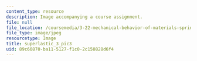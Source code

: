 ```yaml
---
content_type: resource
description: Image accompanying a course assignment.
file: null
file_location: /coursemedia/3-22-mechanical-behavior-of-materials-spring-2008/89c60870ba115127f1c02c150828d6f4_superlastic_3_pic3.jpg
file_type: image/jpeg
resourcetype: Image
title: superlastic_3_pic3
uid: 89c60870-ba11-5127-f1c0-2c150828d6f4
---
```

